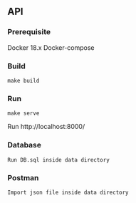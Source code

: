 ## API

### Prerequisite
Docker 18.x
Docker-compose

### Build
```
make build
```

### Run
```
make serve
```

Run http://localhost:8000/

### Database
```
Run DB.sql inside data directory
```

### Postman
```
Import json file inside data directory
```
